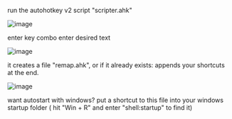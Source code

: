 run the autohotkey v2 script "scripter.ahk"

![image](https://github.com/user-attachments/assets/6052855e-62af-4aef-bc40-693e47685dd6)

enter key combo
enter desired text

![image](https://github.com/user-attachments/assets/34e8c54d-9e9c-442d-9944-d298d86f6898)

it creates a file "remap.ahk", or if it already exists: appends your shortcuts at the end.

![image](https://github.com/user-attachments/assets/83cfda20-8a33-4eee-bc88-4d54fddd474d)

want autostart with windows? put a shortcut to this file into your windows startup folder ( hit "Win + R" and enter "shell:startup" to find it)
